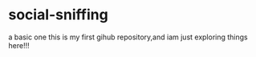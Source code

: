 # social-sniffing
a basic one 
 this is my first gihub repository,and iam just exploring things here!!!
